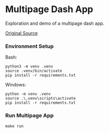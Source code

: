 # Multipage Dash App

Exploration and demo of a multipage dash app.

[Original Source](https://dash-bootstrap-components.opensource.faculty.ai/examples/simple-sidebar/)


### Environment Setup

Bash:
```
python3 -m venv .venv
source .venv/bin/activate
pip install -r requirements.txt
```

Windows:
```
python -m venv .venv
source .\.venv\scripts\activate
pip install -r requirements.txt
```


### Run Multipage App

```
make run
```

